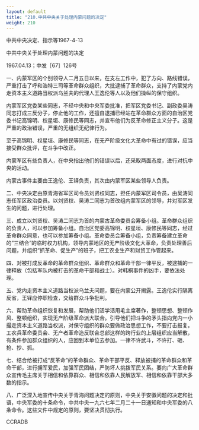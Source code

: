 ```yaml
---
layout: default
title: "210.中共中央关于处理内蒙问题的决定"
weight: 210
---
```


中共中央决定、指示等1967-4-13

中共中央关于处理内蒙问题的决定

1967.04.13；中发［67］126号

一、内蒙军区的个别领导人二月五日以来，在支左工作中，犯了方向、路线错误，严重打击了呼和浩特三司等革命群众组织，大批逮捕了革命群众，支持了内蒙党内走资本主义道路当权派乌兰夫的代理人王逸伦等人以及他们操纵的保守组织。

内蒙军区党委某些同志，不经中央和中央军委批准，把军区党委书记、副政委吴涛同志打成三反分子，停止他的工作，还擅自逮捕已经站在革命群众方面的自治区党委书记高锦明、权星垣、康修民等同志，并宣布他们为反革命修正主义分子。这是严重的政治错误，严重的无组织无纪律行为。

至于高锦明、权星垣、康修民等同志，在无产阶级文化大革命中有过的错误，应当接受群众批评，在斗争中改正。

内蒙军区有些负责人，在中央指出他们的错误以后，还采取两面态度，进行对抗中央的活动。

内蒙古事件主要由王逸伦、王铎负责，其次由内蒙军区某些领导人负责。

二、中央决定由原青海省军区司令员刘贤权同志，担任内蒙军区司令员，由吴涛同志任军区政治委员。以刘贤权、吴涛二同志为首改组内蒙军区的领导，并对军区发生的问题，进行处理。

三、成立以刘贤权、吴涛二同志为首的内蒙古革命委员会筹备小组。革命群众组织的负责人，可以参加筹备小组。自治区党委高锦明、权星垣、康修民等同志，经过革命群众同意，也可以参加筹备小组。革命委员会筹备小组，负责筹备建立革命的“三结合”的临时权力机构，领导内蒙地区的无产阶级文化大革命，负责处理善后问题，并组织“抓革命、促生产”的班子，把工农业生产和财贸工作管起来。

四、对被打成反革命的革命群众组织、革命群众和革命干部一律平反，被逮捕的一律释放（包括军队内被打击的革命干部和战士）。对韩桐事件的凶手，要依法处理。

五、党内走资本主义道路当权派乌兰夫问题，要在内蒙公开揭露。王逸伦实行隔离反省，王铎应停职检查，交给群众斗争批判。

六、帮助革命组织恢复和发展，帮助他们活学活用毛主席著作，整顿思想、整顿作风、整顿组织，实现无产阶级革命派大联合。引导他们把斗争的矛头指向党内一小撮走资本主义道路当权派，对保守组织的群众要做政治思想工作，不要打击报复。工农兵革命委员会、无产者革命造反联合总部这样的跨行业的上层组织应当解散，有条件参加群众组织的人，应回到本单位去参加。一律不许武斗，不许打、砸、抢、抄、抓。

七、结合给被打成“反革命”的革命群众、革命干部平反、释放被捕的革命群众和革命干部，进行拥军爱民，加强军民团结，严防坏人挑拨军民关系。要向广大革命群众宣传毛主席关于相信和依靠群众、相信和依靠人民解放军、相信和依靠干部大多数的指示。

八、广泛深入地宣传中央关于青海问题决定的原则，中央关于安徽问题的决定和批语，中央军委的十条命令，中共中央一九六七年二月二十一日通知和中央军委的八条命令。这些文件中规定的原则，要坚决贯彻执行。

CCRADB

